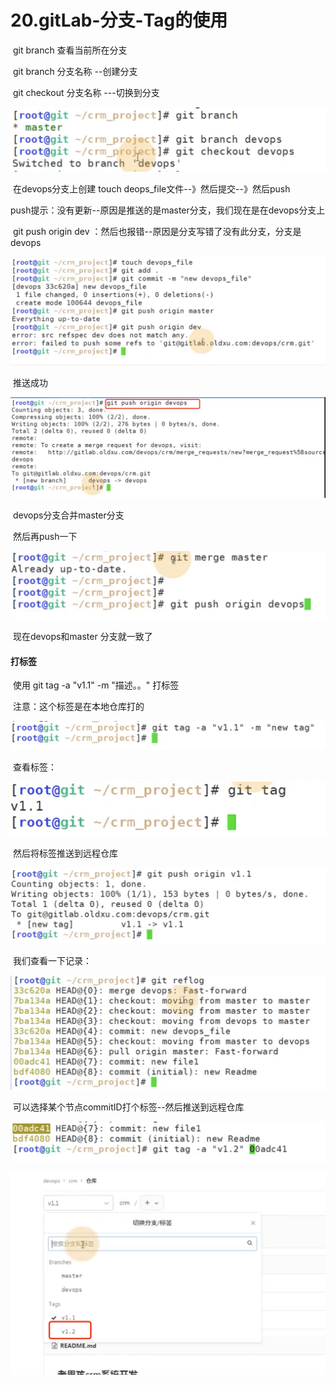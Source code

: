 # 20.gitLab-分支-Tag的使用

​	git branch 查看当前所在分支

​	git branch 分支名称 --创建分支

​	git checkout 分支名称 ---切换到分支

![image-20211230221055329](../../.vuepress/public/images/image-20211230221055329.png)



​	在devops分支上创建 touch deops_file文件--》然后提交--》然后push

​	push提示：没有更新--原因是推送的是master分支，我们现在是在devops分支上

​	git push origin dev ：然后也报错--原因是分支写错了没有此分支，分支是devops

![image-20211230221401227](../../.vuepress/public/images/image-20211230221401227.png)



​	推送成功

![image-20211230221824223](../../.vuepress/public/images/image-20211230221824223.png)





​	devops分支合并master分支

​	然后再push一下

![image-20211230222339604](../../.vuepress/public/images/image-20211230222339604.png)

​	现在devops和master 分支就一致了





#### 打标签

​	使用 git tag -a "v1.1" -m  "描述。。"  打标签

​	注意：这个标签是在本地仓库打的

![image-20211230222639511](../../.vuepress/public/images/image-20211230222639511.png)

​	查看标签：

![image-20211230222700899](../../.vuepress/public/images/image-20211230222700899.png)



​	然后将标签推送到远程仓库

![image-20211230223009705](../../.vuepress/public/images/image-20211230223009705.png)



​	我们查看一下记录：

![image-20211230223205769](../../.vuepress/public/images/image-20211230223205769.png)



​	可以选择某个节点commitID打个标签--然后推送到远程仓库

![image-20211230223300055](../../.vuepress/public/images/image-20211230223300055.png)



![image-20211230223358824](../../.vuepress/public/images/image-20211230223358824.png)

































